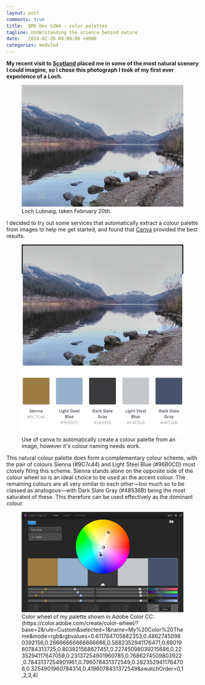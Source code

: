 ```yaml
---
layout: post
comments: true
title:  BMX Dev S2W4 - color palettes
tagline: Understanding the science behind nature
date:   2018-02-20 08:00:00 +0000
categories: module4
---
```


**My recent visit to [Scotland](https://www.google.com/maps?q=loc:56.2668133,-4.2855067) placed me in some of the most natural scenery I could imagine, so I chose this photograph I took of my first ever experience of a Loch.**

<figure>
	<img src="/media/2018-02-20/2018-02-20_LochLubnaig.jpg" />
	<figcaption>
		Loch Lubnaig, taken February 20th.
	</figcaption>
</figure>



I decided to try out some services that automatically extract a  colour palette from images to help me get started, and found that [Canva](https://www.canva.com/color-palette/) provided the best results.

<figure>
	<img src="/media/2018-02-20/2018-02-20_canva.png" />
	<figcaption>
		Use of canva to automatically create a colour palette from an image, however it's colour naming needs work.
	</figcaption>
</figure>

This natural colour palette does form a complementary colour scheme, with the pair of colours Sienna (#9C7c44) and Light Steel Blue (#96B0CD) most closely fiting this scheme. Sienna stands alone on the opposite side of the colour wheel so is an ideal choice to be used an the accent colour. The remaining colours are all very similar to each other&mdash;too much so to be classed as analogous&mdash;with Dark Slate Gray (#48536B) being the most saturated of these. This therefore can be used effectively as the dominant colour.

<figure>
	<img src="/media/2018-02-20/2018-02-20_AdobeColorCC.jpg" />
	<figcaption>
		Color wheel of my palette shown in Adobe Color CC: (https://color.adobe.com/create/color-wheel/?base=2&rule=Custom&selected=1&name=My%20Color%20Theme&mode=rgb&rgbvalues=0.611764705882353,0.48627450980392156,0.26666666666666666,0.5882352941176471,0.6901960784313725,0.803921568627451,0.22745098039215686,0.2235294117647059,0.23137254901960785,0.7686274509803922,0.7843137254901961,0.796078431372549,0.2823529411764706,0.3254901960784314,0.4196078431372549&swatchOrder=0,1,2,3,4)
	</figcaption>
</figure>